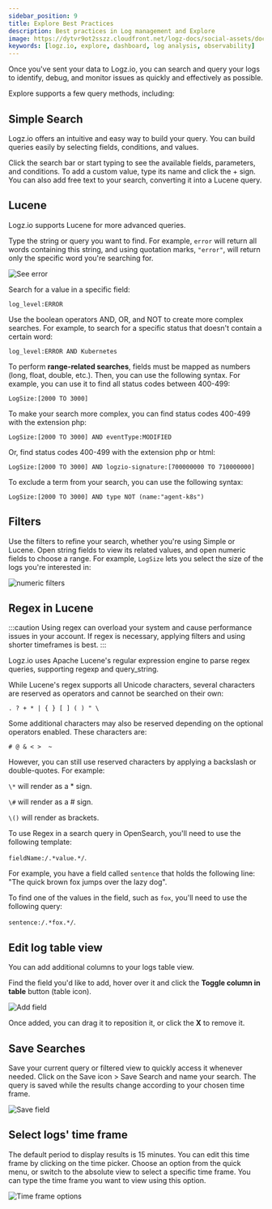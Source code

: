 ```yaml
---
sidebar_position: 9
title: Explore Best Practices
description: Best practices in Log management and Explore
image: https://dytvr9ot2sszz.cloudfront.net/logz-docs/social-assets/docs-social.jpg
keywords: [logz.io, explore, dashboard, log analysis, observability]
---
```


Once you've sent your data to Logz.io, you can search and query your logs to identify, debug, and monitor issues as quickly and effectively as possible.

Explore supports a few query methods, including:


## Simple Search

Logz.io offers an intuitive and easy way to build your query. You can build queries easily by selecting fields, conditions, and values.

Click the search bar or start typing to see the available fields, parameters, and conditions. To add a custom value, type its name and click the + sign. You can also add free text to your search, converting it into a Lucene query.

## Lucene 

Logz.io supports Lucene for more advanced queries.

Type the string or query you want to find. For example, `error` will return all words containing this string, and using quotation marks, `"error"`, will return only the specific word you're searching for.


![See error](https://dytvr9ot2sszz.cloudfront.net/logz-docs/explore-dashboard/saved-search/explore-error-oct21.png)

Search for a value in a specific field:

`log_level:ERROR`

Use the boolean operators AND, OR, and NOT to create more complex searches. For example, to search for a specific status that doesn't contain a certain word:

`log_level:ERROR AND Kubernetes`

To perform **range-related searches**, fields must be mapped as numbers (long, float, double, etc.). Then, you can use the following syntax. For example, you can use it to find all status codes between 400-499:

`LogSize:[2000 TO 3000]`

To make your search more complex, you can find status codes 400-499 with the extension php:

`LogSize:[2000 TO 3000] AND eventType:MODIFIED`

Or, find status codes 400-499 with the extension php or html:

`LogSize:[2000 TO 3000] AND logzio-signature:[700000000 TO 710000000]`

To exclude a term from your search, you can use the following syntax:

`LogSize:[2000 TO 3000] AND type NOT (name:"agent-k8s")`


## Filters

Use the filters to refine your search, whether you're using Simple or Lucene. Open string fields to view its related values, and open numeric fields to choose a range. For example, `LogSize` lets you select the size of the logs you're interested in:

![numeric filters](https://dytvr9ot2sszz.cloudfront.net/logz-docs/explore-dashboard/saved-search/logsize-oct21.png)



## Regex in Lucene

:::caution
Using regex can overload your system and cause performance issues in your account. If regex is necessary, applying filters and using shorter timeframes is best.
:::

Logz.io uses Apache Lucene's regular expression engine to parse regex queries, supporting regexp and query_string.

While Lucene's regex supports all Unicode characters, several characters are reserved as operators and cannot be searched on their own:

`. ? + * | { } [ ] ( ) " \`

Some additional characters may also be reserved depending on the optional operators enabled. These characters are:

`# @ & < >  ~`

However, you can still use reserved characters by applying a backslash or double-quotes. For example:

`\*` will render as a * sign.

`\#` will render as a # sign.

`\()` will render as brackets.


To use Regex in a search query in OpenSearch, you'll need to use the following template:

`fieldName:/.*value.*/`.

For example, you have a field called `sentence` that holds the following line: "The quick brown fox jumps over the lazy dog".

To find one of the values in the field, such as `fox`, you'll need to use the following query:

`sentence:/.*fox.*/`.


## Edit log table view

You can add additional columns to your logs table view.

Find the field you'd like to add, hover over it and click the **Toggle column in table** button (table icon).

![Add field](https://dytvr9ot2sszz.cloudfront.net/logz-docs/explore-dashboard/toggle-explore-oct21.png)

Once added, you can drag it to reposition it, or click the **X** to remove it.

## Save Searches

Save your current query or filtered view to quickly access it whenever needed. Click on the Save icon > Save Search and name your search. The query is saved while the results change according to your chosen time frame. 

![Save field](https://dytvr9ot2sszz.cloudfront.net/logz-docs/explore-dashboard/saved-search/save-search-oct21.png)


## Select logs' time frame

The default period to display results is 15 minutes. You can edit this time frame by clicking on the time picker. Choose an option from the quick menu, or switch to the absolute view to select a specific time frame. You can type the time frame you want to view using this option.

![Time frame options](https://dytvr9ot2sszz.cloudfront.net/logz-docs/explore-dashboard/timepicker-oct21.png)